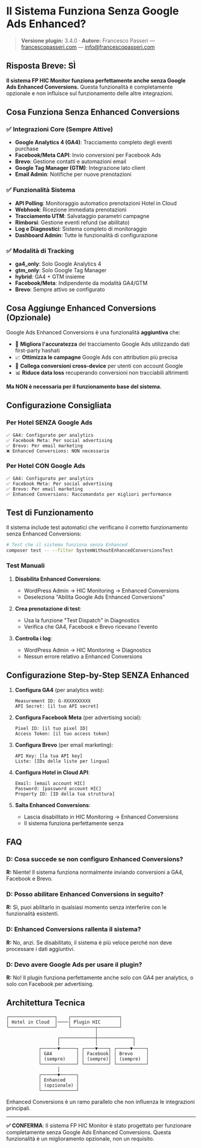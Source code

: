# Il Sistema Funziona Senza Google Ads Enhanced?

> **Versione plugin:** 3.4.0 · **Autore:** Francesco Passeri — [francescopasseri.com](https://francescopasseri.com) — [info@francescopasseri.com](mailto:info@francescopasseri.com)


## Risposta Breve: SÌ

**Il sistema FP HIC Monitor funziona perfettamente anche senza Google Ads Enhanced Conversions.** Questa funzionalità è completamente opzionale e non influisce sul funzionamento delle altre integrazioni.

## Cosa Funziona Senza Enhanced Conversions

### ✅ Integrazioni Core (Sempre Attive)
- **Google Analytics 4 (GA4)**: Tracciamento completo degli eventi purchase
- **Facebook/Meta CAPI**: Invio conversioni per Facebook Ads
- **Brevo**: Gestione contatti e automazioni email
- **Google Tag Manager (GTM)**: Integrazione lato client
- **Email Admin**: Notifiche per nuove prenotazioni

### ✅ Funzionalità Sistema
- **API Polling**: Monitoraggio automatico prenotazioni Hotel in Cloud
- **Webhook**: Ricezione immediata prenotazioni 
- **Tracciamento UTM**: Salvataggio parametri campagne
- **Rimborsi**: Gestione eventi refund (se abilitato)
- **Log e Diagnostici**: Sistema completo di monitoraggio
- **Dashboard Admin**: Tutte le funzionalità di configurazione

### ✅ Modalità di Tracking
- **ga4_only**: Solo Google Analytics 4
- **gtm_only**: Solo Google Tag Manager  
- **hybrid**: GA4 + GTM insieme
- **Facebook/Meta**: Indipendente da modalità GA4/GTM
- **Brevo**: Sempre attivo se configurato

## Cosa Aggiunge Enhanced Conversions (Opzionale)

Google Ads Enhanced Conversions è una funzionalità **aggiuntiva** che:

- 🎯 **Migliora l'accuratezza** del tracciamento Google Ads utilizzando dati first-party hashati
- 📈 **Ottimizza le campagne** Google Ads con attribution più precisa
- 🔗 **Collega conversioni cross-device** per utenti con account Google
- 📊 **Riduce data loss** recuperando conversioni non tracciabili altrimenti

**Ma NON è necessaria per il funzionamento base del sistema.**

## Configurazione Consigliata

### Per Hotel SENZA Google Ads
```
✅ GA4: Configurato per analytics
✅ Facebook Meta: Per social advertising
✅ Brevo: Per email marketing
❌ Enhanced Conversions: NON necessario
```

### Per Hotel CON Google Ads
```
✅ GA4: Configurato per analytics
✅ Facebook Meta: Per social advertising  
✅ Brevo: Per email marketing
✅ Enhanced Conversions: Raccomandato per migliori performance
```

## Test di Funzionamento

Il sistema include test automatici che verificano il corretto funzionamento senza Enhanced Conversions:

```bash
# Test che il sistema funziona senza Enhanced
composer test -- --filter SystemWithoutEnhancedConversionsTest
```

### Test Manuali

1. **Disabilita Enhanced Conversions**:
   - WordPress Admin → HIC Monitoring → Enhanced Conversions
   - Deseleziona "Abilita Google Ads Enhanced Conversions"

2. **Crea prenotazione di test**:
   - Usa la funzione "Test Dispatch" in Diagnostics
   - Verifica che GA4, Facebook e Brevo ricevano l'evento

3. **Controlla i log**:
   - WordPress Admin → HIC Monitoring → Diagnostics
   - Nessun errore relativo a Enhanced Conversions

## Configurazione Step-by-Step SENZA Enhanced

1. **Configura GA4** (per analytics web):
   ```
   Measurement ID: G-XXXXXXXXXX
   API Secret: [il tuo API secret]
   ```

2. **Configura Facebook Meta** (per advertising social):
   ```
   Pixel ID: [il tuo pixel ID]
   Access Token: [il tuo access token]
   ```

3. **Configura Brevo** (per email marketing):
   ```
   API Key: [la tua API key]
   Liste: [IDs delle liste per lingua]
   ```

4. **Configura Hotel in Cloud API**:
   ```
   Email: [email account HIC]
   Password: [password account HIC]
   Property ID: [ID della tua struttura]
   ```

5. **Salta Enhanced Conversions**:
   - Lascia disabilitato in HIC Monitoring → Enhanced Conversions
   - Il sistema funziona perfettamente senza

## FAQ

### D: Cosa succede se non configuro Enhanced Conversions?
**R:** Niente! Il sistema funziona normalmente inviando conversioni a GA4, Facebook e Brevo.

### D: Posso abilitare Enhanced Conversions in seguito?
**R:** Sì, puoi abilitarlo in qualsiasi momento senza interferire con le funzionalità esistenti.

### D: Enhanced Conversions rallenta il sistema?
**R:** No, anzi. Se disabilitato, il sistema è più veloce perché non deve processare i dati aggiuntivi.

### D: Devo avere Google Ads per usare il plugin?
**R:** No! Il plugin funziona perfettamente anche solo con GA4 per analytics, o solo con Facebook per advertising.

## Architettura Tecnica

```
┌─────────────────┐    ┌──────────────────┐
│ Hotel in Cloud  │────│ Plugin HIC       │
└─────────────────┘    └─────────┬────────┘
                                 │
                   ┌─────────────┼─────────────┐
                   │             │             │
            ┌──────▼──────┐ ┌────▼────┐ ┌─────▼─────┐
            │ GA4         │ │ Facebook│ │ Brevo     │
            │ (sempre)    │ │ (sempre)│ │ (sempre)  │
            └─────────────┘ └─────────┘ └───────────┘
                   │
            ┌──────▼──────┐
            │ Enhanced    │
            │ (opzionale) │
            └─────────────┘
```

Enhanced Conversions è un ramo parallelo che non influenza le integrazioni principali.

---

**✅ CONFERMA**: Il sistema FP HIC Monitor è stato progettato per funzionare completamente senza Google Ads Enhanced Conversions. Questa funzionalità è un miglioramento opzionale, non un requisito.
